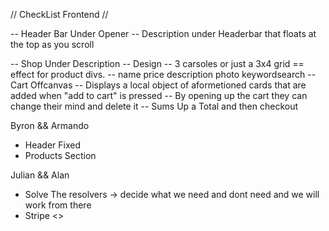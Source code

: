 // CheckList Frontend //

-- Header Bar Under Opener
-- Description under Headerbar that floats at the top as you scroll

-- Shop Under Description
  -- Design
    -- 3 carsoles or just a 3x4 grid
    == effect for product divs.
    -- name price description photo keywordsearch
-- Cart Offcanvas
  -- Displays a local object of aformetioned cards that are added when "add to cart" is pressed
  -- By opening up the cart they can change their mind and delete it
  -- Sums Up a Total and then checkout

Byron && Armando
- Header Fixed
- Products Section

Julian && Alan
- Solve The resolvers -> decide what we need and dont need and we will work from there
- Stripe <>